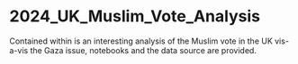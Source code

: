 # 2024_UK_Muslim_Vote_Analysis
Contained within is an interesting analysis of the Muslim vote in the UK vis-a-vis the Gaza issue, notebooks and the data source are provided.
